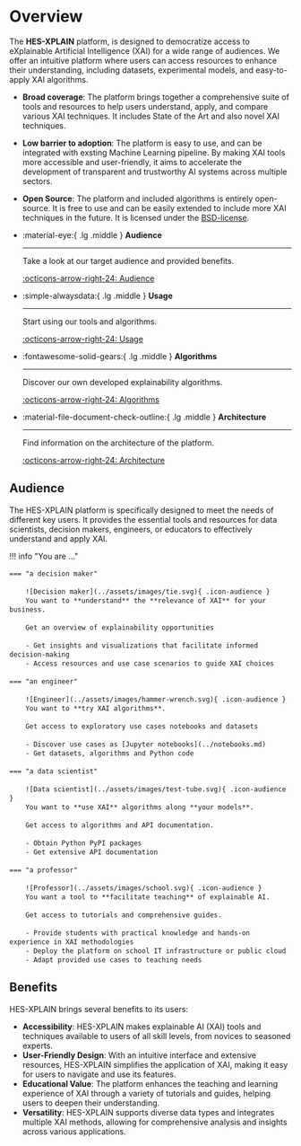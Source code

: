 # Overview

The **HES-XPLAIN** platform, is designed to democratize access to eXplainable Artificial Intelligence (XAI) for a wide range of audiences. We offer an intuitive platform where users can access resources to enhance their understanding, including datasets, experimental models, and easy-to-apply XAI algorithms.

- **Broad coverage**: The platform brings together a comprehensive suite of tools and resources to help users understand, apply, and compare various XAI techniques. It includes State of the Art and also novel XAI techniques.


- **Low barrier to adoption**: The platform is easy to use, and can be integrated with exsting Machine Learning pipeline. By making XAI tools more accessible and user-friendly, it aims to accelerate the development of transparent and trustworthy AI systems across multiple sectors.


- **Open Source**: The platform and included algorithms is entirely open-source. It is free to use and can be easily extended to include more XAI techniques in the future. It is licensed under the [BSD-license](../documentation/license.md).

<div class="grid cards" markdown>

-   :material-eye:{ .lg .middle } **Audience**

    ---

    Take a look at our target audience and provided benefits.

    [:octicons-arrow-right-24: Audience](#audience)

-   :simple-alwaysdata:{ .lg .middle } **Usage**

    ---

    Start using our tools and algorithms.

    [:octicons-arrow-right-24: Usage](usage.md)

-   :fontawesome-solid-gears:{ .lg .middle } **Algorithms**

    ---

    Discover our own developed explainability algorithms.

    [:octicons-arrow-right-24: Algorithms](algos.md)

-   :material-file-document-check-outline:{ .lg .middle } **Architecture**

    ---

    Find information on the architecture of the platform.

    [:octicons-arrow-right-24: Architecture](usage.md#architecture-overview)

</div>


## Audience

The HES-XPLAIN platform is specifically designed to meet the needs of different key users. It provides the essential tools and resources for data scientists, decision makers, engineers, or educators to effectively understand and apply XAI.


!!! info "You are ..."

    === "a decision maker"

        ![Decision maker](../assets/images/tie.svg){ .icon-audience }
        You want to **understand** the **relevance of XAI** for your business.

        Get an overview of explainability opportunities

        - Get insights and visualizations that facilitate informed decision-making
        - Access resources and use case scenarios to guide XAI choices

    === "an engineer"

        ![Engineer](../assets/images/hammer-wrench.svg){ .icon-audience }
        You want to **try XAI algorithms**.

        Get access to exploratory use cases notebooks and datasets

        - Discover use cases as [Jupyter notebooks](../notebooks.md)
        - Get datasets, algorithms and Python code

    === "a data scientist"

        ![Data scientist](../assets/images/test-tube.svg){ .icon-audience }
        You want to **use XAI** algorithms along **your models**.

        Get access to algorithms and API documentation.

        - Obtain Python PyPI packages
        - Get extensive API documentation

    === "a professor"

        ![Professor](../assets/images/school.svg){ .icon-audience }
        You want a tool to **facilitate teaching** of explainable AI.

        Get access to tutorials and comprehensive guides.

        - Provide students with practical knowledge and hands-on experience in XAI methodologies
        - Deploy the platform on school IT infrastructure or public cloud
        - Adapt provided use cases to teaching needs

## Benefits

HES-XPLAIN brings several benefits to its users:

- **Accessibility**: HES-XPLAIN makes explainable AI (XAI) tools and techniques available to users of all skill levels, from novices to seasoned experts.
- **User-Friendly Design**: With an intuitive interface and extensive resources, HES-XPLAIN simplifies the application of XAI, making it easy for users to navigate and use its features.
- **Educational Value**: The platform enhances the teaching and learning experience of XAI through a variety of tutorials and guides, helping users to deepen their understanding.
- **Versatility**: HES-XPLAIN supports diverse data types and integrates multiple XAI methods, allowing for comprehensive analysis and insights across various applications.
